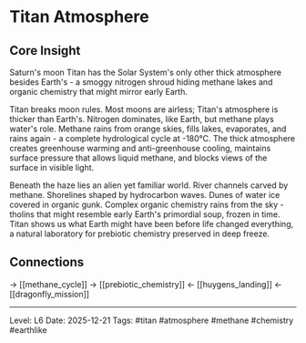 # Titan Atmosphere

## Core Insight
Saturn's moon Titan has the Solar System's only other thick atmosphere besides Earth's - a smoggy nitrogen shroud hiding methane lakes and organic chemistry that might mirror early Earth.

Titan breaks moon rules. Most moons are airless; Titan's atmosphere is thicker than Earth's. Nitrogen dominates, like Earth, but methane plays water's role. Methane rains from orange skies, fills lakes, evaporates, and rains again - a complete hydrological cycle at -180°C. The thick atmosphere creates greenhouse warming and anti-greenhouse cooling, maintains surface pressure that allows liquid methane, and blocks views of the surface in visible light.

Beneath the haze lies an alien yet familiar world. River channels carved by methane. Shorelines shaped by hydrocarbon waves. Dunes of water ice covered in organic gunk. Complex organic chemistry rains from the sky - tholins that might resemble early Earth's primordial soup, frozen in time. Titan shows us what Earth might have been before life changed everything, a natural laboratory for prebiotic chemistry preserved in deep freeze.

## Connections
→ [[methane_cycle]]
→ [[prebiotic_chemistry]]
← [[huygens_landing]]
← [[dragonfly_mission]]

---
Level: L6
Date: 2025-12-21
Tags: #titan #atmosphere #methane #chemistry #earthlike